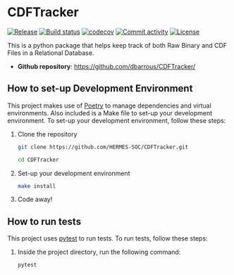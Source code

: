 # CDFTracker

[![Release](https://img.shields.io/github/v/release/dbarrous/CDFTracker)](https://img.shields.io/github/v/release/dbarrous/CDFTracker)
[![Build status](https://img.shields.io/github/actions/workflow/status/dbarrous/CDFTracker/main.yml?branch=main)](https://github.com/dbarrous/CDFTracker/actions/workflows/main.yml?query=branch%3Amain)
[![codecov](https://codecov.io/gh/dbarrous/CDFTracker/branch/main/graph/badge.svg)](https://codecov.io/gh/dbarrous/CDFTracker)
[![Commit activity](https://img.shields.io/github/commit-activity/m/dbarrous/CDFTracker)](https://img.shields.io/github/commit-activity/m/dbarrous/CDFTracker)
[![License](https://img.shields.io/github/license/dbarrous/CDFTracker)](https://img.shields.io/github/license/dbarrous/CDFTracker)

This is a python package that helps keep track of both Raw Binary and CDF Files in a Relational Database.

- **Github repository**: <https://github.com/dbarrous/CDFTracker/>

## How to set-up Development Environment
This project makes use of [Poetry](https://python-poetry.org/) to manage dependencies and virtual environments. Also included is a Make file to set-up your development environment. To set-up your development environment, follow these steps:

1. Clone the repository

    ```bash
    git clone https://github.com/HERMES-SOC/CDFTracker.git

    cd CDFTracker
    ```

2. Set-up your development environment

    ```bash
    make install
    ```

3. Code away!


## How to run tests
This project uses [pytest](https://docs.pytest.org/en/stable/) to run tests. To run tests, follow these steps:

1. Inside the project directory, run the following command:

    ```bash
    pytest 
    ```
